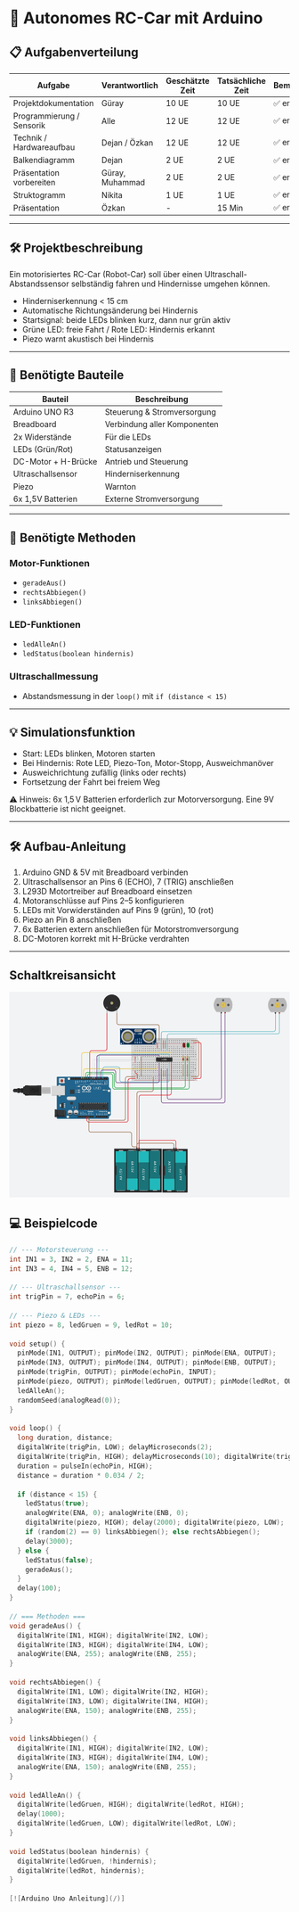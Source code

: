 # 🚗 Autonomes RC-Car mit Arduino

## 📋 Aufgabenverteilung

| Aufgabe                  | Verantwortlich       | Geschätzte Zeit | Tatsächliche Zeit | Bemerkung          |
|--------------------------|----------------------|------------------|--------------------|---------------------|
| Projektdokumentation     | Güray                | 10 UE            | 10 UE              | ✅ erledigt         |
| Programmierung / Sensorik| Alle                 | 12 UE            | 12 UE              | ✅ erledigt         |
| Technik / Hardwareaufbau | Dejan / Özkan        | 12 UE            | 12 UE              | ✅ erledigt         |
| Balkendiagramm           | Dejan                | 2 UE             | 2 UE               | ✅ erledigt         |
| Präsentation vorbereiten | Güray, Muhammad      | 2 UE             | 2 UE               | ✅ erledigt         |
| Struktogramm             | Nikita               | 1 UE             | 1 UE               | ✅ erledigt         |
| Präsentation             | Özkan                | -                | 15 Min             | ✅ erledigt         |

---

## 🛠️ Projektbeschreibung

Ein motorisiertes RC-Car (Robot-Car) soll über einen Ultraschall-Abstandssensor selbständig fahren und Hindernisse umgehen können.

- Hinderniserkennung < 15 cm
- Automatische Richtungsänderung bei Hindernis
- Startsignal: beide LEDs blinken kurz, dann nur grün aktiv
- Grüne LED: freie Fahrt / Rote LED: Hindernis erkannt
- Piezo warnt akustisch bei Hindernis

---

## 🔩 Benötigte Bauteile

| Bauteil                   | Beschreibung |
|---------------------------|--------------|
| Arduino UNO R3            | Steuerung & Stromversorgung |
| Breadboard                | Verbindung aller Komponenten |
| 2x Widerstände            | Für die LEDs |
| LEDs (Grün/Rot)           | Statusanzeigen |
| DC-Motor + H-Brücke       | Antrieb und Steuerung |
| Ultraschallsensor         | Hinderniserkennung |
| Piezo                     | Warnton |
| 6x 1,5V Batterien         | Externe Stromversorgung |

---

## 🔧 Benötigte Methoden

### Motor-Funktionen
- `geradeAus()`
- `rechtsAbbiegen()`
- `linksAbbiegen()`

### LED-Funktionen
- `ledAlleAn()`
- `ledStatus(boolean hindernis)`

### Ultraschallmessung
- Abstandsmessung in der `loop()` mit `if (distance < 15)`

---

## 💡 Simulationsfunktion

- Start: LEDs blinken, Motoren starten
- Bei Hindernis: Rote LED, Piezo-Ton, Motor-Stopp, Ausweichmanöver
- Ausweichrichtung zufällig (links oder rechts)
- Fortsetzung der Fahrt bei freiem Weg

⚠️ Hinweis: 6x 1,5 V Batterien erforderlich zur Motorversorgung. Eine 9V Blockbatterie ist nicht geeignet.

---

## 🛠️ Aufbau-Anleitung

1. Arduino GND & 5V mit Breadboard verbinden
2. Ultraschallsensor an Pins 6 (ECHO), 7 (TRIG) anschließen
3. L293D Motortreiber auf Breadboard einsetzen
4. Motoranschlüsse auf Pins 2–5 konfigurieren
5. LEDs mit Vorwiderständen auf Pins 9 (grün), 10 (rot)
6. Piezo an Pin 8 anschließen
7. 6x Batterien extern anschließen für Motorstromversorgung
8. DC-Motoren korrekt mit H-Brücke verdrahten

---

## Schaltkreisansicht

![Arduino Schaltkreisansicht](/pictures/ArduinoBreadboard.png)

## 💻 Beispielcode

```cpp
// --- Motorsteuerung ---
int IN1 = 3, IN2 = 2, ENA = 11;
int IN3 = 4, IN4 = 5, ENB = 12;

// --- Ultraschallsensor ---
int trigPin = 7, echoPin = 6;

// --- Piezo & LEDs ---
int piezo = 8, ledGruen = 9, ledRot = 10;

void setup() {
  pinMode(IN1, OUTPUT); pinMode(IN2, OUTPUT); pinMode(ENA, OUTPUT);
  pinMode(IN3, OUTPUT); pinMode(IN4, OUTPUT); pinMode(ENB, OUTPUT);
  pinMode(trigPin, OUTPUT); pinMode(echoPin, INPUT);
  pinMode(piezo, OUTPUT); pinMode(ledGruen, OUTPUT); pinMode(ledRot, OUTPUT);
  ledAlleAn();
  randomSeed(analogRead(0));
}

void loop() {
  long duration, distance;
  digitalWrite(trigPin, LOW); delayMicroseconds(2);
  digitalWrite(trigPin, HIGH); delayMicroseconds(10); digitalWrite(trigPin, LOW);
  duration = pulseIn(echoPin, HIGH);
  distance = duration * 0.034 / 2;

  if (distance < 15) {
    ledStatus(true);
    analogWrite(ENA, 0); analogWrite(ENB, 0);
    digitalWrite(piezo, HIGH); delay(2000); digitalWrite(piezo, LOW);
    if (random(2) == 0) linksAbbiegen(); else rechtsAbbiegen();
    delay(3000);
  } else {
    ledStatus(false);
    geradeAus();
  }
  delay(100);
}

// === Methoden ===
void geradeAus() {
  digitalWrite(IN1, HIGH); digitalWrite(IN2, LOW);
  digitalWrite(IN3, HIGH); digitalWrite(IN4, LOW);
  analogWrite(ENA, 255); analogWrite(ENB, 255);
}

void rechtsAbbiegen() {
  digitalWrite(IN1, LOW); digitalWrite(IN2, HIGH);
  digitalWrite(IN3, LOW); digitalWrite(IN4, HIGH);
  analogWrite(ENA, 150); analogWrite(ENB, 255);
}

void linksAbbiegen() {
  digitalWrite(IN1, HIGH); digitalWrite(IN2, LOW);
  digitalWrite(IN3, HIGH); digitalWrite(IN4, LOW);
  analogWrite(ENA, 150); analogWrite(ENB, 255);
}

void ledAlleAn() {
  digitalWrite(ledGruen, HIGH); digitalWrite(ledRot, HIGH);
  delay(1000);
  digitalWrite(ledGruen, LOW); digitalWrite(ledRot, LOW);
}

void ledStatus(boolean hindernis) {
  digitalWrite(ledGruen, !hindernis);
  digitalWrite(ledRot, hindernis);
}

[![Arduino Uno Anleitung](/)]